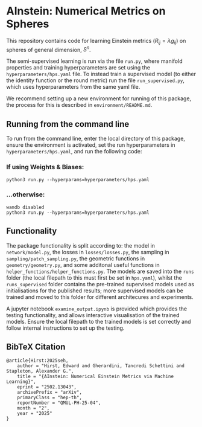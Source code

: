 # AInstein: Numerical Metrics on Spheres  
This repository contains code for learning Einstein metrics ($R_{ij} = \lambda g_{ij}$) on spheres of general dimension, $S^n$.  
  
The semi-supervised learning is run via the file `run.py`, where manifold properties and training hyperparameters are set using the `hyperparameters/hps.yaml` file. To instead train a supervised model (to either the identity function or the round metric) run the file `run_supervised.py`, which uses hyperparameters from the same yaml file.  

We recommend setting up a new environment for running of this package, the process for this is described in `environment/README.md`.  

## Running from the command line  
To run from the command line, enter the local directory of this package, ensure the environment is activated, set the run hyperparameters in `hyperparameters/hps.yaml`, and run the following code:  
### If using Weights & Biases:
```
python3 run.py --hyperparams=hyperparameters/hps.yaml
```
### ...otherwise:
```
wandb disabled
python3 run.py --hyperparams=hyperparameters/hps.yaml
```

## Functionality
The package functionality is split according to: the model in `network/model.py`, the losses in `losses/losses.py`, the sampling in `sampling/patch_sampling.py`, the geometric functions in `geometry/geometry.py`, and some additonal useful functions in `helper_functions/helper_functions.py`. The models are saved into the `runs` folder (the local filepath to this must first be set in `hps.yaml`), whilst the `runs_supervised` folder contains the pre-trained supervised models used as initialisations for the published results; more supervised models can be trained and moved to this folder for different architecures and experiments.

A jupyter notebook `examine_output.ipynb` is provided which provides the testing functionality, and allows interactive visualisation of the trained models. Ensure the local filepath to the trained models is set correctly and follow internal instructions to set up the testing.   
  
## BibTeX Citation  
``` 
@article{Hirst:2025seh,
    author = "Hirst, Edward and Gherardini, Tancredi Schettini and Stapleton, Alexander G.",
    title = "{AInstein: Numerical Einstein Metrics via Machine Learning}",
    eprint = "2502.13043",
    archivePrefix = "arXiv",
    primaryClass = "hep-th",
    reportNumber = "QMUL-PH-25-04",
    month = "2",
    year = "2025"
}
```

